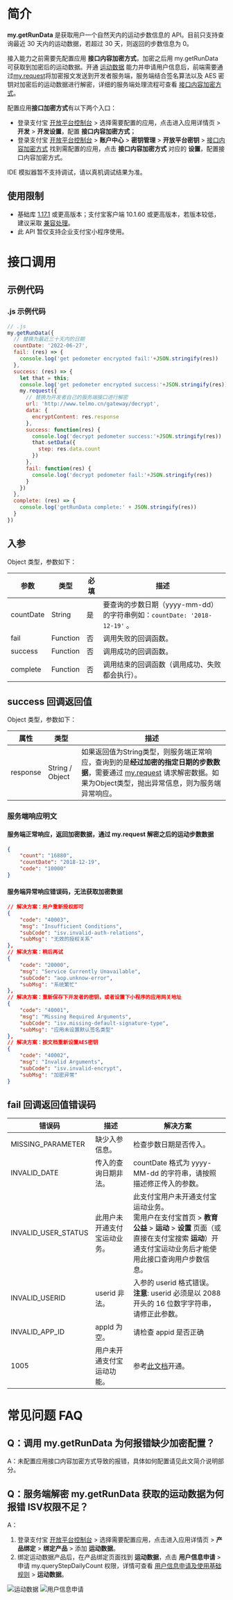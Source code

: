 # 简介
**my.getRunData** 是获取用户一个自然天内的运动步数信息的 API。目前只支持查询最近 30 天内的运动数据，若超过 30 天，则返回的步数信息为 0。

接入能力之前需要先配置应用 **接口内容加密方式**，加密之后用 my.getRunData 可获取到加密后的运动数据。开通 [运动数据](https://opendocs.alipay.com/mini/introduce/rundata) 能力并申请用户信息后，前端需要通过[my.request](https://opendocs.alipay.com/mini/api/owycmh)将加密报文发送到开发者服务端，服务端结合签名算法以及 AES 密钥对加密后的运动数据进行解密，详细的服务端处理流程可查看 [接口内容加密方式](https://opendocs.alipay.com/common/02mse3)。

配置应用**接口加密方式**有以下两个入口：
  - 登录支付宝 [开放平台控制台](https://open.alipay.com/dev/workspace) > 选择需要配置的应用，点击进入应用详情页 > **开发** > **开发设置**，配置 **接口内容加密方式**；
  - 登录支付宝 [开放平台控制台](https://open.alipay.com/dev/workspace) > **账户中心** > **密钥管理** > **开放平台密钥** > [接口内容加密方式](https://openhome.alipay.com/dev/workspace/key-manage) 找到需配置的应用，点击 **接口内容加密方式** 对应的 **设置**，配置接口内容加密方式。

IDE 模拟器暂不支持调试，请以真机调试结果为准。

## 使用限制

- 基础库 [1.17.1](https://opendocs.alipay.com/mini/framework/lib) 或更高版本；支付宝客户端 10.1.60 或更高版本，若版本较低，建议采取 [兼容处理](https://opendocs.alipay.com/mini/framework/compatibility)。
- 此 API 暂仅支持企业支付宝小程序使用。

# 接口调用

## 示例代码

### .js 示例代码
```javascript
// .js
my.getRunData({
  // 替换为最近三十天内的日期
  countDate: '2022-06-27',
  fail: (res) => {
    console.log('get pedometer encrypted fail:'+JSON.stringify(res))
  },
  success: (res) => {
    let that = this;
    console.log('get pedometer encrypted success:'+JSON.stringify(res))
    my.request({
      // 替换为开发者自己的服务端接口进行解密
      url: 'http://www.telmo.cn/gateway/decrypt',
      data: {
        encryptContent: res.response
      },
      success: function(res) {
        console.log('decrypt pedometer success:'+JSON.stringify(res))
        that.setData({
          step: res.data.count
        })
      },
      fail: function(res) {
        console.log('decrypt pedometer fail:'+JSON.stringify(res))
      }
    })
  },
  complete: (res) => {
    console.log('getRunData complete:' + JSON.stringify(res))
  }
})
```

## 入参

Object 类型，参数如下：

| **参数** | **类型** | **必填** | **描述** |
| --- | --- | --- | --- |
| countDate | String | 是 | 要查询的步数日期（yyyy-mm-dd）的字符串例如：`countDate: '2018-12-19'` 。 |
| fail | Function | 否 | 调用失败的回调函数。 |
| success | Function | 否 | 调用成功的回调函数。 |
| complete | Function | 否 | 调用结束的回调函数（调用成功、失败都会执行）。 |

## success 回调返回值 

Object 类型，参数如下：

| **属性** | **类型** | **描述** |
| --- | --- | --- |
| response | String / Object | 如果返回值为String类型，则服务端正常响应，查询到的是**经过加密的指定日期的步数数据**，需要通过 [my.request](https://opendocs.alipay.com/mini/api/owycmh) 请求解密数据。如果为Object类型，抛出异常信息，则为服务端异常响应。 |

### 服务端响应明文
#### 服务端正常响应，返回加密数据，通过 my.request 解密之后的运动步数数据
```json
{
    "count": "16880",
    "countDate": "2018-12-19",
    "code": "10000"
}
```
#### 服务端异常响应错误码，无法获取加密数据
```json
// 解决方案：用户重新授权即可
{
    "code": "40003",
    "msg": "Insufficient Conditions",
    "subCode": "isv.invalid-auth-relations",
    "subMsg": "无效的授权关系"
},
// 解决方案：稍后再试
{
    "code": "20000",
    "msg": "Service Currently Unavailable",
    "subCode": "aop.unknow-error",
    "subMsg": "系统繁忙"
},
// 解决方案：重新保存下开发者的密钥，或者设置下小程序的应用网关地址 
{
    "code": "40001",
    "msg": "Missing Required Arguments",
    "subCode": "isv.missing-default-signature-type",
    "subMsg": "应用未设置默认签名类型"
},
// 解决方案：按文档重新设置AES密钥
{
    "code": "40002",
    "msg": "Invalid Arguments",
    "subCode": "isv.invalid-encrypt",
    "subMsg": "加密异常"
}
```

## fail 回调返回值错误码
| **错误码** | **描述** | **解决方案** |
| --- | --- | --- |
| MISSING_PARAMETER | 缺少入参信息。 | 检查步数日期是否传入。 |
| INVALID_DATE | 传入的查询日期非法。 | countDate 格式为 yyyy-MM-dd 的字符串，请按照描述修正传入的参数。 |
| INVALID_USER_STATUS | 此用户未开通支付宝运动业务。 | 此支付宝用户未开通支付宝运动业务。<br />需用户在支付宝首页 > **教育公益** > **运动** > **设置** 页面（或直接在支付宝搜索 **运动**）开通支付宝运动业务后才能使用此接口查询用户步数信息。 |
| INVALID_USERID | userid 非法。 | 入参的 userid 格式错误。<br />**注意**: userid 必须是以 2088 开头的 16 位数字字符串，请修正此参数。 |
| INVALID_APP_ID | appId 为空。 | 请检查 appid 是否正确 |
| 1005 | 用户未开通支付宝运动功能。 | 参考[此文档](https://opendocs.alipay.com/mini/introduce/rundata)开通。 |

# 常见问题 FAQ

## Q：调用 my.getRunData 为何报错缺少加密配置？
A：未配置应用接口内容加密方式导致的报错，具体如何配置请见此文简介说明部分。

## Q：服务端解密 my.getRunData 获取的运动数据为何报错 ISV权限不足？
A：
1. 登录支付宝 [开放平台控制台](https://open.alipay.com/dev/workspace) > 选择需要配置应用，点击进入应用详情页 > **产品绑定** > **绑定产品** > 添加 **运动数据**。
2. 绑定运动数据产品后，在产品绑定页面找到 **运动数据**，点击 **用户信息申请** > 申请 my.queryStepDailyCount 权限，详情可查看 [用户信息申请及使用基础规则](https://opendocs.alipay.com/common/02kkuu) > **运动数据**。

![运动数据](https://gw.alipayobjects.com/mdn/rms_390dfd/afts/img/A*9BfURadvtPUAAAAAAAAAAAAAARQnAQ)
![用户信息申请](https://gw.alipayobjects.com/mdn/rms_390dfd/afts/img/A*-PA8QLoNqPQAAAAAAAAAAAAAARQnAQ)
